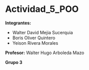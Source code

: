 # Actividad_5_POO
**Integrantes:**

- Walter David Mejia Sucerquia
- Boris Oliver Quintero
- Yeison Rivera Morales

**Profesor:**
 Walter Hugo Arboleda Mazo

**Grupo 3**
